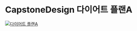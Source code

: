 # CapstoneDesign 다이어트 플랜A
[![다이어트 플랜A](https://img.youtube.com/vi/dePG-O8DJBU/0.jpg)](https://www.youtube.com/watch?v=dePG-O8DJBU)
